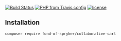 [![Build Status](https://travis-ci.org/fond-of/spryker-collaborative-cart.svg?branch=master)](https://travis-ci.org/fond-of/spryker-collaborative-cart)
[![PHP from Travis config](https://img.shields.io/travis/php-v/fond-of/spryker-collaborative-cart.svg)](https://php.net/)
[![license](https://img.shields.io/github/license/fond-of/spryker-collaborative-cart.svg)](https://packagist.org/packages/fond-of-spryker/collaborative-cart)

## Installation

```
composer require fond-of-spryker/collaborative-cart
```
